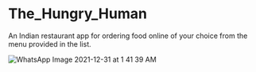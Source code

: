 # The_Hungry_Human
An Indian restaurant  app for ordering food online of your choice from the menu provided in the list.

![WhatsApp Image 2021-12-31 at 1 41 39 AM](https://user-images.githubusercontent.com/87956374/147785067-2046d3f0-074c-4855-8618-17030e318a49.jpeg)
